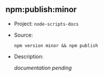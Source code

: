 ## npm:publish:minor

-   Project: `node-scripts-docs`
-   Source:

    ```shell
    npm version minor && npm publish
    ```

-   Description:

    _documentation pending_
